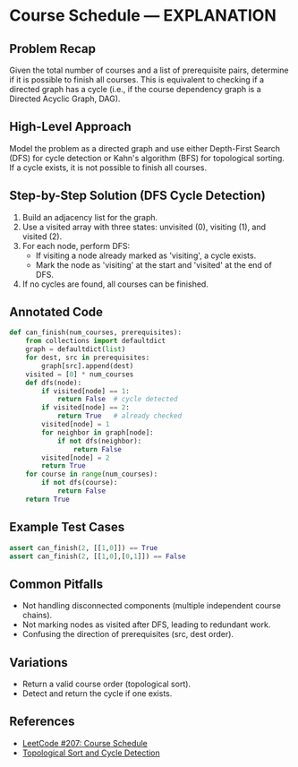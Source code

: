 # Course Schedule — EXPLANATION

## Problem Recap
Given the total number of courses and a list of prerequisite pairs, determine if it is possible to finish all courses. This is equivalent to checking if a directed graph has a cycle (i.e., if the course dependency graph is a Directed Acyclic Graph, DAG).

## High-Level Approach
Model the problem as a directed graph and use either Depth-First Search (DFS) for cycle detection or Kahn's algorithm (BFS) for topological sorting. If a cycle exists, it is not possible to finish all courses.

## Step-by-Step Solution (DFS Cycle Detection)
1. Build an adjacency list for the graph.
2. Use a visited array with three states: unvisited (0), visiting (1), and visited (2).
3. For each node, perform DFS:
    - If visiting a node already marked as 'visiting', a cycle exists.
    - Mark the node as 'visiting' at the start and 'visited' at the end of DFS.
4. If no cycles are found, all courses can be finished.

## Annotated Code
```python
def can_finish(num_courses, prerequisites):
    from collections import defaultdict
    graph = defaultdict(list)
    for dest, src in prerequisites:
        graph[src].append(dest)
    visited = [0] * num_courses
    def dfs(node):
        if visited[node] == 1:
            return False  # cycle detected
        if visited[node] == 2:
            return True   # already checked
        visited[node] = 1
        for neighbor in graph[node]:
            if not dfs(neighbor):
                return False
        visited[node] = 2
        return True
    for course in range(num_courses):
        if not dfs(course):
            return False
    return True
```

## Example Test Cases
```python
assert can_finish(2, [[1,0]]) == True
assert can_finish(2, [[1,0],[0,1]]) == False
```

## Common Pitfalls
- Not handling disconnected components (multiple independent course chains).
- Not marking nodes as visited after DFS, leading to redundant work.
- Confusing the direction of prerequisites (src, dest order).

## Variations
- Return a valid course order (topological sort).
- Detect and return the cycle if one exists.

## References
- [LeetCode #207: Course Schedule](https://leetcode.com/problems/course-schedule/)
- [Topological Sort and Cycle Detection](https://en.wikipedia.org/wiki/Topological_sorting) 